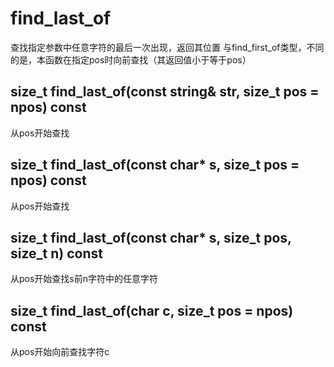 # find_last_of
查找指定参数中任意字符的最后一次出现，返回其位置
与find_first_of类型，不同的是，本函数在指定pos时向前查找（其返回值小于等于pos）

## size_t find_last_of(const string& str, size_t pos = npos) const
从pos开始查找

## size_t find_last_of(const char* s, size_t pos = npos) const
从pos开始查找

## size_t find_last_of(const char* s, size_t pos, size_t n) const
从pos开始查找s前n字符中的任意字符

## size_t find_last_of(char c, size_t pos = npos) const
从pos开始向前查找字符c